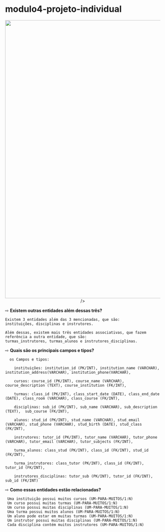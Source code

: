 # modulo4-projeto-individual

<div align="center">
    <img src="https://user-images.githubusercontent.com/113481183/217385465-eabf8919-1d9e-4405-9ad0-8cff89b579c0.png" width="900px"> />
</div>

⇨ **Existem outras entidades além dessas três?**

    Existem 3 entidades além das 3 mencionadas, que são: 
    instituições, disciplinas e instrutores.
      
    Além dessas, existem mais três entidades associativas, que fazem referência a outra entidade, que são: 
    turmas_instrutores, turmas_alunos e instrutores_disciplinas.
          
⇨ **Quais são os principais campos e tipos?**

      os Campos e tipos:
      
        instituições: institution_id (PK/INT), institution_name (VARCHAR), institution_address(VARCHAR), institution_phone(VARCHAR),
        
        cursos: course_id (PK/INT), course_name (VARCHAR), course_description (TEXT), course_institution (FK/INT),
        
        turmas: class_id (PK/INT), class_start_date (DATE), class_end_date (DATE), class_room (VARCHAR), class_course (FK/INT),
        
        disciplinas: sub_id (PK/INT), sub_name (VARCHAR), sub_description (TEXT),  sub_course (FK/INT),
        
        alunos: stud_id (PK/INT), stud_name (VARCHAR), stud_email (VARCHAR), stud_phone (VARCHAR), stud_birth (DATE), stud_class (FK/INT),
        
        instrutores: tutor_id (PK/INT), tutor_name (VARCHAR), tutor_phone (VARCHAR), tutor_email (VARCHAR), tutor_subjects (FK/INT),
        
        turma_alunos: class_stud (PK/INT), class_id (FK/INT), stud_id (FK/INT),
        
        turma_instrutores: class_tutor (PK/INT), class_id (FK/INT), tutor_id (FK/INT),
        
        instrutores_disciplinas: tutor_sub (PK/INT), tutor_id (FK/INT), sub_id (FK/INT)

⇨ **Como essas entidades estão relacionadas?**

     Uma instituição possui muitos cursos (UM-PARA-MUITOS/1:N)
     Um curso possui muitas turmas (UM-PARA-MUITOS/1:N)
     Um curso possui muitas disciplinas (UM-PARA-MUITOS/1:N)
     Uma turma possui muitos alunos (UM-PARA-MUITOS/1:N)
     Um aluno pode estar em muitas turmas (UM-PARA-MUITOS/1:N)
     Um instrutor possui muitas disciplinas (UM-PARA-MUITOS/1:N)
     Cada disciplina contém muitos instrutores (UM-PARA-MUITOS/1:N)
     
     
